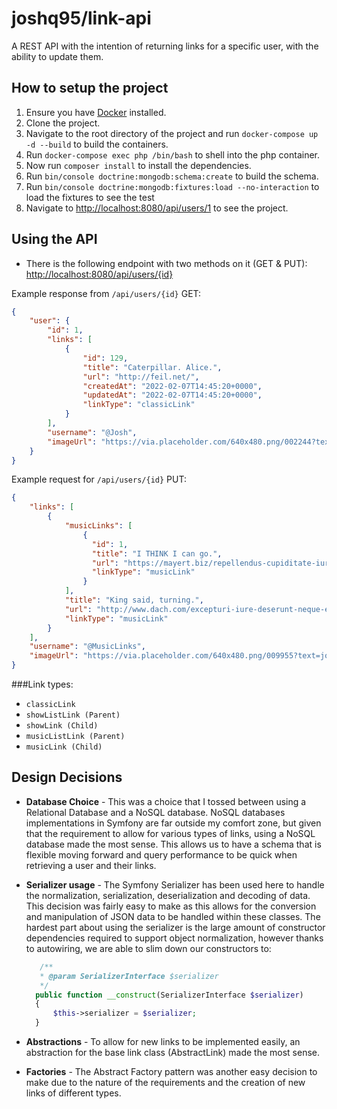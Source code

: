 # joshq95/link-api

A REST API with the intention of returning links for a specific user, with the ability to update them.

## How to setup the project
1. Ensure you have [Docker](https://www.docker.com/products/docker-desktop) installed.
2. Clone the project.
3. Navigate to the root directory of the project and run `docker-compose up -d --build` to build the containers.
4. Run `docker-compose exec php /bin/bash` to shell into the php container.
5. Now run `composer install` to install the dependencies.
6. Run `bin/console doctrine:mongodb:schema:create` to build the schema.
7. Run `bin/console doctrine:mongodb:fixtures:load --no-interaction` to load the fixtures to see the test
8. Navigate to [http://localhost:8080/api/users/1](http://localhost:8080/api/users/1) to see the project.

## Using the API
- There is the following endpoint with two methods on it (GET & PUT): [http://localhost:8080/api/users/{id}](http://localhost:8080/api/users/{id})

Example response from ```/api/users/{id}``` GET:
```json
{
    "user": {
        "id": 1,
        "links": [
            {
                "id": 129,
                "title": "Caterpillar. Alice.",
                "url": "http://feil.net/",
                "createdAt": "2022-02-07T14:45:20+0000",
                "updatedAt": "2022-02-07T14:45:20+0000",
                "linkType": "classicLink"
            }
        ],
        "username": "@Josh",
        "imageUrl": "https://via.placeholder.com/640x480.png/002244?text=qui"
    }
}
```

Example request for ```/api/users/{id}``` PUT:
```json
{
	"links": [
        {
            "musicLinks": [
                {
                  "id": 1,
                  "title": "I THINK I can go.",
                  "url": "https://mayert.biz/repellendus-cupiditate-iure-non-dolorem-quo.html",
                  "linkType": "musicLink"
                }
            ],
            "title": "King said, turning.",
            "url": "http://www.dach.com/excepturi-iure-deserunt-neque-ex-est-ex",
            "linkType": "musicLink"
        }
	],
	"username": "@MusicLinks",
	"imageUrl": "https://via.placeholder.com/640x480.png/009955?text=joshqmusiclinks"
}
```

###Link types:
- `classicLink`
- `showListLink (Parent)`
- `showLink (Child)`
- `musicListLink (Parent)`
- `musicLink (Child)`

## Design Decisions

- **Database Choice** - This was a choice that I tossed between using a Relational Database and a NoSQL database.
NoSQL databases implementations in Symfony are far outside my comfort zone, but given that
the requirement to allow for various types of links, using a NoSQL database made the most sense. 
This allows us to have a schema that is flexible moving forward and query performance to be quick when retrieving a user and their links.


- **Serializer usage** - The Symfony Serializer has been used here to handle the normalization, serialization, deserialization and decoding of data.
  This decision was fairly easy to make as this allows for the conversion and manipulation of JSON data to be handled within these classes.
  The hardest part about using the serializer is the large amount of constructor dependencies required to support object normalization,
  however thanks to autowiring, we are able to slim down our constructors to:
  ```php
     /**
     * @param SerializerInterface $serializer
     */
    public function __construct(SerializerInterface $serializer)
    {
        $this->serializer = $serializer;
    }
  ```
  

- **Abstractions** - To allow for new links to be implemented easily, an abstraction for the base link class (AbstractLink) made the most sense.


- **Factories** - The Abstract Factory pattern was another easy decision to make due to the nature of the requirements and the creation of new links of different types.
   
